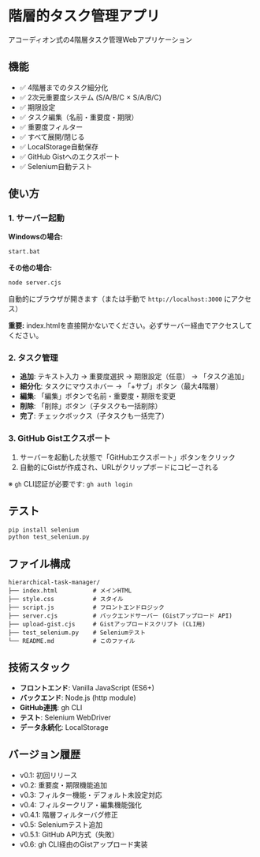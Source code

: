 # 階層的タスク管理アプリ

アコーディオン式の4階層タスク管理Webアプリケーション

## 機能

- ✅ 4階層までのタスク細分化
- ✅ 2次元重要度システム (S/A/B/C × S/A/B/C)
- ✅ 期限設定
- ✅ タスク編集（名前・重要度・期限）
- ✅ 重要度フィルター
- ✅ すべて展開/閉じる
- ✅ LocalStorage自動保存
- ✅ GitHub Gistへのエクスポート
- ✅ Selenium自動テスト

## 使い方

### 1. サーバー起動

**Windowsの場合:**
```bash
start.bat
```

**その他の場合:**
```bash
node server.cjs
```

自動的にブラウザが開きます（または手動で `http://localhost:3000` にアクセス）

**重要:** index.htmlを直接開かないでください。必ずサーバー経由でアクセスしてください。

### 2. タスク管理

- **追加**: テキスト入力 → 重要度選択 → 期限設定（任意） → 「タスク追加」
- **細分化**: タスクにマウスホバー → 「+サブ」ボタン（最大4階層）
- **編集**: 「編集」ボタンで名前・重要度・期限を変更
- **削除**: 「削除」ボタン（子タスクも一括削除）
- **完了**: チェックボックス（子タスクも一括完了）

### 3. GitHub Gistエクスポート

1. サーバーを起動した状態で「GitHubエクスポート」ボタンをクリック
2. 自動的にGistが作成され、URLがクリップボードにコピーされる

※ `gh` CLI認証が必要です: `gh auth login`

## テスト

```bash
pip install selenium
python test_selenium.py
```

## ファイル構成

```
hierarchical-task-manager/
├── index.html          # メインHTML
├── style.css           # スタイル
├── script.js           # フロントエンドロジック
├── server.cjs          # バックエンドサーバー (Gistアップロード API)
├── upload-gist.cjs     # Gistアップロードスクリプト (CLI用)
├── test_selenium.py    # Seleniumテスト
└── README.md           # このファイル
```

## 技術スタック

- **フロントエンド**: Vanilla JavaScript (ES6+)
- **バックエンド**: Node.js (http module)
- **GitHub連携**: gh CLI
- **テスト**: Selenium WebDriver
- **データ永続化**: LocalStorage

## バージョン履歴

- v0.1: 初回リリース
- v0.2: 重要度・期限機能追加
- v0.3: フィルター機能・デフォルト未設定対応
- v0.4: フィルタークリア・編集機能強化
- v0.4.1: 階層フィルターバグ修正
- v0.5: Seleniumテスト追加
- v0.5.1: GitHub API方式（失敗）
- v0.6: gh CLI経由のGistアップロード実装
